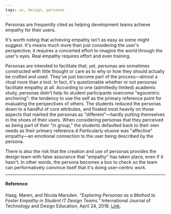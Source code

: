 ```yaml
---
tags: ux, design, personas
---
```


Personas are frequently cited as helping development teams achieve empathy for
their users.

It's worth noting that achieving empathy isn't as easy as some might suggest.
It's means much more than just considering the user's perspective; it requires a
concerted effort to imagine the world through the user's eyes. Real empathy
requires effort and even training.

Personas are intended to facilitate that; yet, personas are sometimes
constructed with little thought or care as to why or how they should actually be
crafted and used. They've just become part of the process—almost a ritual more
than a tool. In fact, it's questionable whether or not personas facilitate
empathy at all. According to one (admittedly limited) academic study, personas
didn't help its student participants overcome "egocentric anchoring": the
tendency to use the self as the primary reference point for evaluating the
perspectives of others. The students reduced the personas down to a handful of
core attributes, and fixated most heavily on those aspects that marked the
personas as "different"—hardly putting themselves in the shoes of their users.
When considering personas that they perceived as being part of their "in group,"
the students defaulted back to their own needs as their primary reference.4
Particularly elusive was "affective" empathy—an emotional connection to the user
being described by the persona.

There is also the risk that the creation and use of personas provides the design
team with false assurance that "empathy" has taken place, even if it hasn't. In
other words, the persona becomes a box to check so the team can performatively
convince itself that it's doing user-centric work.

---

#### Reference

Haag, Maren, and Nicola Marsden. _“Exploring Personas as a Method to Foster
Empathy in Student IT Design Teams.”_ International Journal of Technology and
Design Education, April 24, 2018.
[Link](https://doi.org/10.1007/s10798-018-9452-5).
